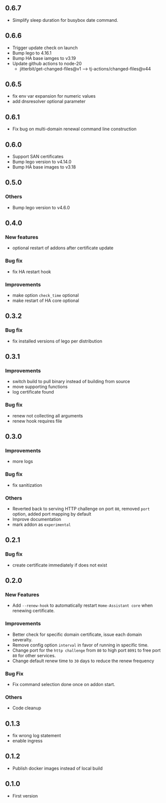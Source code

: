 <!-- https://developers.home-assistant.io/docs/add-ons/presentation#keeping-a-changelog -->

## 0.6.7
 - Simplify sleep duration for busybox date command.

## 0.6.6
 - Trigger update check on launch
 - Bump lego to 4.16.1
 - Bump HA base iamges to v3.19
 - Update github actions to node-20
    - jitterbit/get-changed-files@v1 --> tj-actions/changed-files@v44

## 0.6.5
 - fix env var expansion for numeric values
 - add dnsresolver optional parameter

## 0.6.1
- Fix bug on multi-domain renewal command line construction

## 0.6.0
- Support SAN certificates
- Bump lego version to v4.14.0
- Bump HA base images to v3.18

## 0.5.0
### Others
- Bump lego version to v4.6.0

## 0.4.0

### New features
- optional restart of addons after certificate update

### Bug fix
- fix HA restart hook

### Improvements
- make option `check_time` optional
- make restart of HA core optional

## 0.3.2

### Bug fix
- fix installed versions of lego per distribution 

## 0.3.1
### Improvements
- switch build to pull binary instead of building from source
- move supporting functions
- log certificate found

### Bug fix
- renew not collecting all arguments
- renew hook requires file

## 0.3.0
### Improvements
- more logs

### Bug fix
- fix sanitization

### Others
- Reverted back to serving HTTP challenge on port `80`, removed `port` option, added port mapping by default
- Improve documentation
- mark addon as `experimental`

## 0.2.1

### Bug fix
- create certificate immediately if does not exist

## 0.2.0

### New Features
- Add `--renew-hook` to automatically restart `Home-Assistant core` when renewing certificate.

### Improvements
- Better check for specific domain certificate, issue each domain severalty.
- Remove config option `interval` in favor of running in specific time. 
- Change port for the `http challenge` from `80` to high port `8091` to free port `80` for other services.
- Change default renew time to `30` days to reduce the renew frequency

### Bug Fix
- Fix command selection done once on addon start.

### Others
- Code cleanup

## 0.1.3
- fix wrong log statement
- enable ingress

## 0.1.2
- Publish docker images instead of local build

## 0.1.0
- First version
